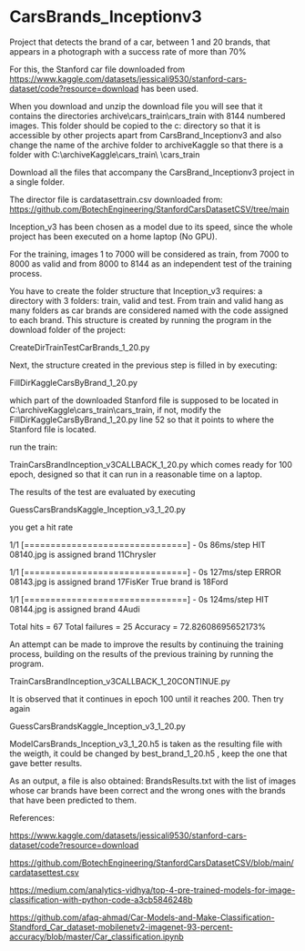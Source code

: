 # CarsBrands_Inceptionv3
Project that detects the brand of a car, between 1 and 20 brands, that appears in a photograph with a success rate of more than 70%

For this, the Stanford car file downloaded from https://www.kaggle.com/datasets/jessicali9530/stanford-cars-dataset/code?resource=download has been used.

When you download and unzip the download file you will see that it contains the directories
archive\cars_train\cars_train with 8144 numbered images. This folder should be copied to the c: directory so that it is accessible by other projects apart from CarsBrand_Inceptionv3 and also change the name of the archive folder to archiveKaggle so that there is a folder with C:\\archiveKaggle\\cars_train\ \cars_train

Download all the files that accompany the CarsBrand_Inceptionv3 project in a single folder.

The director file is cardatasettrain.csv downloaded from:
https://github.com/BotechEngineering/StanfordCarsDatasetCSV/tree/main

Inception_v3 has been chosen as a model due to its speed, since the whole project has been executed on a home laptop (No GPU).

For the training, images 1 to 7000 will be considered as train, from 7000 to 8000 as valid and from 8000 to 8144 as an independent test of the training process.

You have to create the folder structure that Inception_v3 requires: a directory with 3 folders: train, valid and test. From train and valid hang as many folders as car brands are considered named with the code assigned to each brand. This structure is created by running the program in the download folder of the project:

CreateDirTrainTestCarBrands_1_20.py

Next, the structure created in the previous step is filled in by executing:

FillDirKaggleCarsByBrand_1_20.py

which part of the downloaded Stanford file is supposed to be located in C:\\archiveKaggle\\cars_train\\cars_train, if not, modify the FillDirKaggleCarsByBrand_1_20.py line 52 so that it points to where the Stanford file is located.

run the train:

TrainCarsBrandInception_v3CALLBACK_1_20.py
which comes ready for 100 epoch, designed so that it can run in a reasonable time on a laptop.

The results of the test are evaluated by executing

GuessCarsBrandsKaggle_Inception_v3_1_20.py

you get a hit rate


1/1 [===============================] - 0s 86ms/step
HIT 08140.jpg is assigned brand 11Chrysler

1/1 [===============================] - 0s 127ms/step
ERROR 08143.jpg is assigned brand 17FisKer
   True brand is 18Ford

1/1 [===============================] - 0s 124ms/step
HIT 08144.jpg is assigned brand 4Audi


Total hits = 67
Total failures = 25
Accuracy = 72.82608695652173%

An attempt can be made to improve the results by continuing the training process, building on the results of the previous training by running the program.

TrainCarsBrandInception_v3CALLBACK_1_20CONTINUE.py

It is observed that it continues in epoch 100 until it reaches 200. Then try again

GuessCarsBrandsKaggle_Inception_v3_1_20.py

ModelCarsBrands_Inception_v3_1_20.h5 is taken as the resulting file with the weigth, it could be changed by best_brand_1_20.h5 , keep the one that gave better results.

As an output, a file is also obtained: BrandsResults.txt with the list of images whose car brands have been correct and the wrong ones with the brands that have been predicted to them.

References:

https://www.kaggle.com/datasets/jessicali9530/stanford-cars-dataset/code?resource=download

https://github.com/BotechEngineering/StanfordCarsDatasetCSV/blob/main/cardatasettest.csv

https://medium.com/analytics-vidhya/top-4-pre-trained-models-for-image-classification-with-python-code-a3cb5846248b

https://github.com/afaq-ahmad/Car-Models-and-Make-Classification-Standford_Car_dataset-mobilenetv2-imagenet-93-percent-accuracy/blob/master/Car_classification.ipynb
